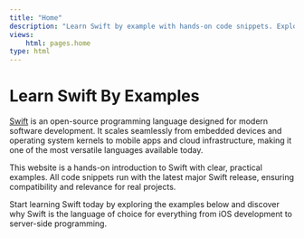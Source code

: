 ```yaml
---
title: "Home"
description: "Learn Swift by example with hands-on code snippets. Explore real Swift programs, understand core concepts, and start building Swift apps today."
views: 
    html: pages.home
type: html
---
```


# Learn Swift By Examples

[Swift](https://swift.org) is an open-source programming language designed for modern software development. It scales seamlessly from embedded devices and operating system kernels to mobile apps and cloud infrastructure, making it one of the most versatile languages available today.

This website is a hands-on introduction to Swift with clear, practical examples. All code snippets run with the latest major Swift release, ensuring compatibility and relevance for real projects.

Start learning Swift today by exploring the examples below and discover why Swift is the language of choice for everything from iOS development to server-side programming.